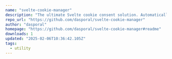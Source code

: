 ```yaml
---
name: "svelte-cookie-manager"
description: "The ultimate Svelte cookie consent solution. Automatically block trackers, manage consent preferences, and protect user privacy with an elegant UI. Perfect for modern web applications."
repo_url: "https://github.com/dasporal/svelte-cookie-manager"
author: "dasporal"
homepage: "https://github.com/dasporal/svelte-cookie-manager#readme"
downloads: 1
updated: "2025-02-06T10:36:42.105Z"
tags: 
  - utility
---
```

